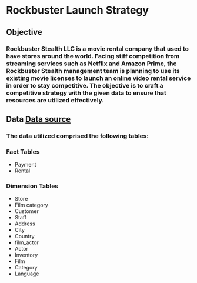 # Rockbuster Launch Strategy
## Objective
### Rockbuster Stealth LLC is a movie rental company that used to have stores around the world. Facing stiff competition from streaming services such as Netflix and Amazon Prime, the Rockbuster Stealth management team is planning to use its existing movie licenses to launch an online video rental service in order to stay competitive. The objective is to craft a competitive strategy with the given data to ensure that resources are utilized effectively.
## Data [Data source](http://www.postgresqltutorial.com/wp-content/uploads/2019/05/dvdrental.zip)
### The data utilized comprised the following tables:
### Fact Tables
- Payment
- Rental
### Dimension Tables
- Store
- Film category
- Customer
- Staff
- Address
- City
- Country
- film_actor
- Actor
- Inventory
- Film
- Category
- Language
